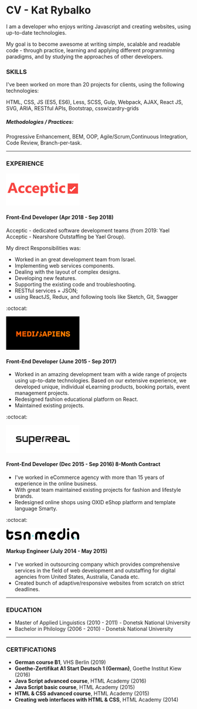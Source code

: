# CV - Kat Rybalko

I am a developer who enjoys writing Javascript and creating websites, using up-to-date technologies.

My goal is to become awesome at writing simple, scalable and readable code - through practice, learning and applying different programming paradigms, and by studying the approaches of other developers.

### SKILLS

I've been worked on more than 20 projects for clients, using the following technologies:

HTML, CSS, JS (ES5, ES6), Less, SCSS, Gulp, Webpack, AJAX, React JS, SVG, ARIA, RESTful APIs, Bootstrap, csswizardry-grids

##### Methodologies / Practices:

Progressive Enhancement, BEM, OOP, Agile/Scrum,Continuous Integration, Code Review, Branch-per-task.

---

### EXPERIENCE

<img src="./asserts/acceptic.png" width="200">

#### Front-End Developer (Apr 2018 - Sep 2018)
Acceptic - dedicated software development teams (from 2019: Yael Acceptic - Nearshore Outstaffing be Yael Group).

My direct Responsibilities was:
- Worked in an great development team from Israel.
- Implementing web services components.
- Dealing with the layout of complex designs.
- Developing new features.
- Supporting the existing code and troubleshooting.
- RESTful services + JSON;
- using ReactJS, Redux, and following tools like Sketch, Git, Swagger



:octocat:

<img src="./asserts/ms.png" width="200">

#### Front-End Developer (June 2015 - Sep 2017)
- Worked in an amazing development team with a wide range of projects using up-to-date technologies. Based on our extensive experience, we developed unique, individual eLearning products, booking portals, event management projects.
- Redesigned fashion educational platform on React.
- Maintained existing projects.

:octocat:

<img src="./asserts/sr.jpg" width="200">

#### Front-End Developer (Dec 2015 - Sep 2016) 8-Month Contract 
- I've worked in eCommerce agency with more than 15 years of experience in the online business.
- With great team maintained existing projects for fashion and lifestyle brands.
- Redesigned online shops using OXID eShop platform and template language Smarty.

:octocat:

<img src="./asserts/tsn.png" width="200">

#### Markup Engineer (July 2014 - May 2015)
- I've worked in outsourcing company which provides comprehensive services in the field of web development and outstaffing for digital agencies from United States, Australia, Canada etc.
- Created bunch of adaptive/responsive websites from scratch on strict deadlines.

---

### EDUCATION
- Master of Applied Linguistics (2010 - 2011) - Donetsk National University
- Bachelor in Philology (2006 - 2010) - Donetsk National University

---

### CERTIFICATIONS

- **German course B1**, VHS Berlin (2019)
- **Goethe-Zertifikat A1 Start Deutsch 1 (German)**, Goethe Institut Kiew (2016)
- **Java Script advanced course**, HTML Academy (2016)
- **Java Script basic course**, HTML Academy (2015)
- **HTML & CSS advanced course**, HTML Academy (2015)
- **Creating web interfaces with HTML & CSS**, HTML Academy (2014)
